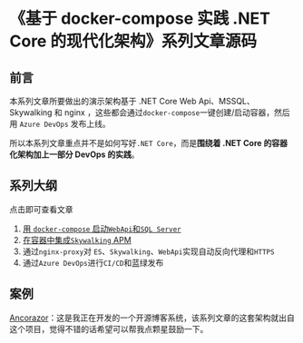 # 《基于 docker-compose 实践 .NET Core 的现代化架构》系列文章源码

## 前言

本系列文章所要做出的演示架构基于 .NET Core Web Api、MSSQL、Skywalking 和 nginx ，这些都会通过`docker-compose`一键创建/启动容器，然后用 `Azure DevOps` 发布上线。

所以本系列文章重点并不是如何写好`.NET Core`，而是**围绕着 .NET Core 的容器化架构加上一部分 DevOps 的实践**。

## 系列大纲

点击即可查看文章

1. [用 `docker-compose` 启动`WebApi`和`SQL Server`](https://siegrain.wang/article/2019/06/24/launch-netcore-webapi-and-sqlserver-by-docker-compose)
2. [在容器中集成`Skywalking` APM](https://siegrain.wang/article/2019/07/08/deploy-skywalking-in-docker-with-netcore)
3. 通过`nginx-proxy`对 `ES`、`Skywalking`、`WebApi`实现自动反向代理和`HTTPS`
4. 通过`Azure DevOps`进行`CI/CD`和蓝绿发布

## 案例

[Ancorazor](https://github.com/siegrainwong/ancorazor)：这是我正在开发的一个开源博客系统，该系列文章的这套架构就出自这个项目，觉得不错的话希望可以帮我点颗星鼓励一下。
